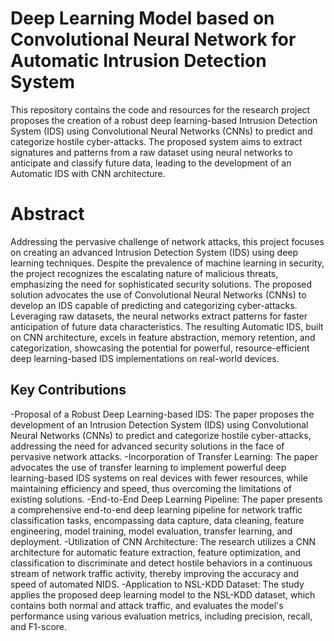 # Deep Learning Model based on Convolutional Neural Network for Automatic Intrusion Detection System
This repository contains the code and resources for the research project proposes the creation of a robust deep learning-based Intrusion Detection System (IDS) using Convolutional Neural Networks (CNNs) to predict and categorize hostile cyber-attacks. The proposed system aims to extract signatures and patterns from a raw dataset using neural networks to anticipate and classify future data, leading to the development of an Automatic IDS with CNN architecture.

# Abstract
Addressing the pervasive challenge of network attacks, this project focuses on creating an advanced Intrusion Detection System (IDS) using deep learning techniques. Despite the prevalence of machine learning in security, the project recognizes the escalating nature of malicious threats, emphasizing the need for sophisticated security solutions. The proposed solution advocates the use of Convolutional Neural Networks (CNNs) to develop an IDS capable of predicting and categorizing cyber-attacks. Leveraging raw datasets, the neural networks extract patterns for faster anticipation of future data characteristics. The resulting Automatic IDS, built on CNN architecture, excels in feature abstraction, memory retention, and categorization, showcasing the potential for powerful, resource-efficient deep learning-based IDS implementations on real-world devices.

## Key Contributions
-Proposal of a Robust Deep Learning-based IDS: The paper proposes the development of an Intrusion Detection System (IDS) using Convolutional Neural Networks (CNNs) to predict and categorize hostile cyber-attacks, addressing the need for advanced security solutions in the face of pervasive network attacks.
-Incorporation of Transfer Learning: The paper advocates the use of transfer learning to implement powerful deep learning-based IDS systems on real devices with fewer resources, while maintaining efficiency and speed, thus overcoming the limitations of existing solutions.
-End-to-End Deep Learning Pipeline: The paper presents a comprehensive end-to-end deep learning pipeline for network traffic classification tasks, encompassing data capture, data cleaning, feature engineering, model training, model evaluation, transfer learning, and deployment.
-Utilization of CNN Architecture: The research utilizes a CNN architecture for automatic feature extraction, feature optimization, and classification to discriminate and detect hostile behaviors in a continuous stream of network traffic activity, thereby improving the accuracy and speed of automated NIDS.
-Application to NSL-KDD Dataset: The study applies the proposed deep learning model to the NSL-KDD dataset, which contains both normal and attack traffic, and evaluates the model's performance using various evaluation metrics, including precision, recall, and F1-score.





